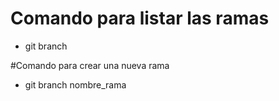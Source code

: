 # Comando para listar las ramas
- git branch

#Comando para crear una nueva rama
- git branch nombre_rama